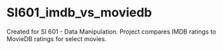 # SI601_imdb_vs_moviedb
Created for SI 601 - Data Manipulation. Project compares IMDB ratings to MovieDB ratings for select movies.
